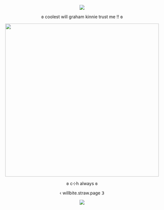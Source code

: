<p align="center">
 <img src="https://komarev.com/ghpvc/?username=yaoikat&color=red&style=plastic&label=🐶"
</p>
 <p align="center">
  </p>

  <p align="center">
ʚ coolest will graham kinnie trust me !! ɞ
   
<p align="center">
  <img src="https://i.postimg.cc/cHyLf1sP/willpup.jpg" width="500">
</p>

<p align="center">
ʚ c⊹h always ɞ

<p align="center">
‹ willbite.straw.page 𝟥

<p align="center">
<img src="https://spotify-github-profile.kittinanx.com/api/view?uid=lpmqz3bufqngt56rz8g8mtxxc&cover_image=true&theme=novatorem&show_offline=true&background_color=121212&interchange=true">
</p>


